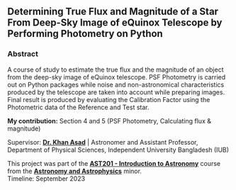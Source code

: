 ## Determining True Flux and Magnitude of a Star From Deep-Sky Image of eQuinox Telescope by Performing Photometry on Python

### Abstract
A course of study to estimate the true flux and the magnitude of an object from the deep-sky image of eQuinox telescope. PSF Photometry is carried out on Python packages while noise and non-astronomical characteristics produced by the telescope are taken into account while preparing images. Final result is produced by evaluating the Calibration Factor using the Photometric data of the Reference and Test star.

**My contribution:** Section 4 and 5 (PSF Photometry, Calculating flux & magnitude)

Supervisor: [**Dr. Khan Asad**](https://coalab.space/people/asad/) | Astronomer and Assistant Professor, Department of Physical Sciences, Independent University Bangladesh (IUB)

This project was part of the [**AST201 - Introduction to Astronomy**](https://cassa.site/abekta/courses/ast201) course from the [**Astronomy and Astrophysics**](https://cassa.site/minor/) minor.\
Timeline: September 2023
